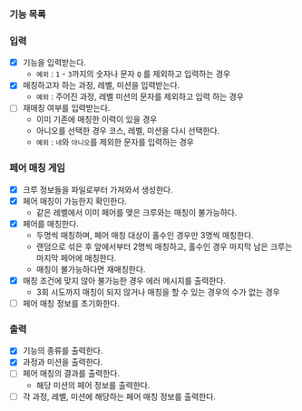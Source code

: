 ### 기능 목록

### 입력
- [x] 기능을 입력받는다.
   + `예외` : `1` - `3`까지의 숫자나 문자 `Q` 를 제외하고 입력하는 경우
- [x] 매칭하고자 하는 과정, 레벨, 미션을 입력받는다. 
   + `예외` : 주어진 과정, 레벨 미션의 문자를 제외하고 입력 하는 경우
- [ ] 재매칭 여부를 입력받는다.
   + 이미 기존에 매칭한 이력이 있을 경우
   + 아니오를 선택한 경우 코스, 레벨, 미션을 다시 선택한다.
   + `예외` : `네`와 `아니오`를 제외한 문자를 입력하는 경우

### 페어 매칭 게임
- [x] 크루 정보들을 파일로부터 가져와서 생성한다.
- [x] 페어 매칭이 가능한지 확인한다.
   + 같은 레벨에서 이미 페어를 맺은 크루와는 매칭이 불가능하다.
- [x] 페어를 매칭한다.
  + 두명씩 매칭하며, 페어 매칭 대상이 홀수인 경우만 3명씩 매칭한다.
  + 랜덤으로 섞은 후 앞에서부터 2명씩 매칭하고, 홀수인 경우 마지막 남은 크루는 마지막 페어에 매칭한다. 
  + 매칭이 불가능하다면 재매칭한다.
- [x] 매칭 조건에 맞지 않아 불가능한 경우 에러 메시지를 출력한다.
   + 3회 시도까지 매칭이 되지 않거나 매칭을 할 수 있는 경우의 수가 없는 경우
- [ ] 페어 매칭 정보를 초기화한다.

### 출력 
- [x] 기능의 종류를 출력한다.
- [x] 과정과 미션을 출력한다.
- [ ] 페어 매칭의 결과를 출력한다.
   + 해당 미션의 페어 정보를 출력한다.
- [ ] 각 과정, 레벨, 미션에 해당하는 페어 매칭 정보를 출력한다.